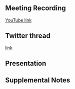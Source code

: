 ## Meeting Recording

[YouTube link](https://www.youtube.com/watch?v=IsaCp0XE6tM)

## Twitter thread

[link](https://twitter.com/Orthogonal_Lab/status/1530803846351663105)

## Presentation


## Supplemental Notes
